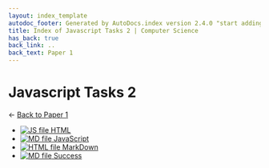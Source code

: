 ```yaml
---
layout: index_template
autodoc_footer: Generated by AutoDocs.index version 2.4.0 "start adding backlinks" ⓒ Starwort, 2020
title: Index of Javascript Tasks 2 | Computer Science
has_back: true
back_link: ..
back_text: Paper 1
---
```


# **Javascript Tasks 2**

← [Back to Paper 1](..)

- [![JS file](https://img.icons8.com/windows/512/03dac6/js.png) HTML](./HTML.js)
- [![MD file](https://img.icons8.com/windows/512/03dac6/regular-document.png) JavaScript](./JavaScript.html)
- [![HTML file](https://img.icons8.com/windows/512/03dac6/regular-document.png) MarkDown](./MarkDown.html)
- [![MD file](https://img.icons8.com/windows/512/03dac6/regular-document.png) Success](./success.html)
